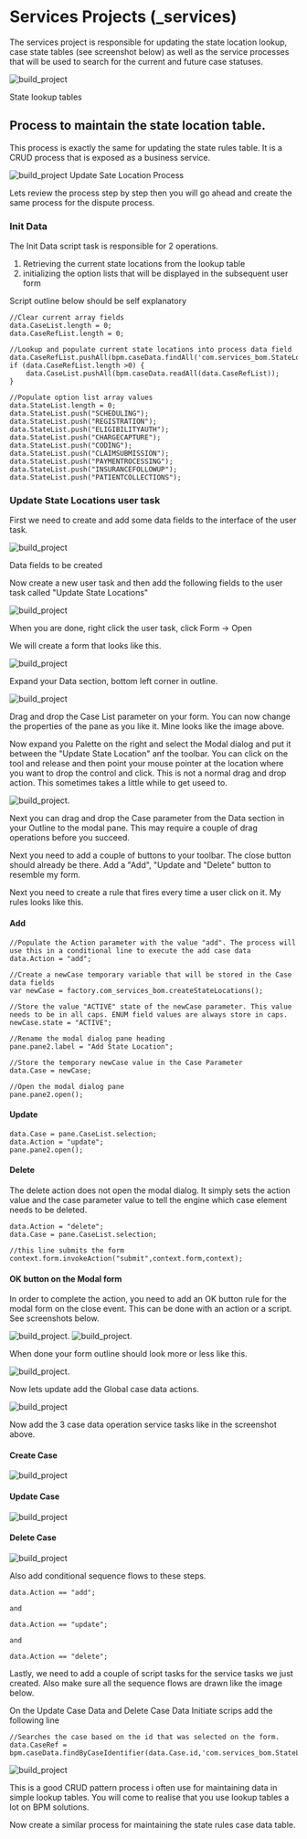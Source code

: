 # Services Projects (_services)

The services project is responsible for updating the state location lookup, case state tables (see screenshot below) as well as the service processes that will be used to search for the current and future case statuses.

 ![build_project](images/buildproject/6.png)
 
 State lookup tables

 ## Process to maintain the state location table. 
 This process is exactly the same for updating the state rules table. It is a CRUD process that is exposed as a business service.  

 ![build_project](images/buildproject/14.png)
 Update Sate Location Process

 Lets review the process step by step then you will go ahead and create the same process for the dispute process.

 ### Init Data
 The Init Data script task is responsible for 2 operations.
 1. Retrieving the current state locations from the lookup table 
 2. initializing the option lists that will be displayed in the subsequent user form

Script outline below should be self explanatory

    //Clear current array fields
    data.CaseList.length = 0;
    data.CaseRefList.length = 0;

    //Lookup and populate current state locations into process data field
    data.CaseRefList.pushAll(bpm.caseData.findAll('com.services_bom.StateLocations',0,20));
    if (data.CaseRefList.length >0) {
        data.CaseList.pushAll(bpm.caseData.readAll(data.CaseRefList));
    }

    //Populate option list array values
    data.StateList.length = 0;
    data.StateList.push("SCHEDULING");
    data.StateList.push("REGISTRATION");
    data.StateList.push("ELIGIBILITYAUTH");
    data.StateList.push("CHARGECAPTURE");
    data.StateList.push("CODING");
    data.StateList.push("CLAIMSUBMISSION");
    data.StateList.push("PAYMENTROCESSING");
    data.StateList.push("INSURANCEFOLLOWUP");
    data.StateList.push("PATIENTCOLLECTIONS");

### Update State Locations user task
First we need to create and add some data fields to the interface of the user task.

 ![build_project](images/buildproject/16.png)
 
 Data fields to be created

Now create a new user task and then add the following fields to the user task called "Update State Locations"

![build_project](images/buildproject/15.png)

When you are done, right click the user task, click Form -> Open

We will create a form that looks like this.

![build_project](images/buildproject/17.png)

Expand your Data section, bottom left corner in outline. 

![build_project](images/buildproject/18.png)

Drag and drop the Case List parameter on your form. You can now change the properties of the pane as you like it. Mine looks like the image above.

Now expand you Palette on the right and select the Modal dialog and put it between the "Update State Location" anf the toolbar. You can click on the tool and release and then point your mouse pointer at the location where you want to drop the control and click. This is not a normal drag and drop action. This sometimes takes a little while to get useed to.

![build_project](images/buildproject/19.png). 

Next you can drag and drop the Case parameter from the Data section in your Outline to the modal pane. This may require a couple of drag operations before you succeed.

Next you need to add a couple of buttons to your toolbar. The close button should already be there. Add a "Add", "Update and "Delete" button to resemble my form.

Next you need to create a rule that fires every time a user click on it. My rules looks like this.

#### Add

    //Populate the Action parameter with the value "add". The process will use this in a conditional line to execute the add case data
    data.Action = "add";

    //Create a newCase temporary variable that will be stored in the Case data fields
    var newCase = factory.com_services_bom.createStateLocations(); 

    //Store the value "ACTIVE" state of the newCase parameter. This value needs to be in all caps. ENUM field values are always store in caps. 
    newCase.state = "ACTIVE";

    //Rename the modal dialog pane heading
    pane.pane2.label = "Add State Location";

    //Store the temporary newCase value in the Case Parameter
    data.Case = newCase;

    //Open the modal dialog pane
    pane.pane2.open();

#### Update

    data.Case = pane.CaseList.selection;
    data.Action = "update";
    pane.pane2.open();  

#### Delete
The delete action does not open the modal dialog. It simply sets the action value and the case parameter value to tell the engine which case element needs to be deleted.

    data.Action = "delete";
    data.Case = pane.CaseList.selection;

    //this line submits the form
    context.form.invokeAction("submit",context.form,context);

#### OK button on the Modal form
In order to complete the action, you need to add an OK button rule for the modal form on the close event. This can be done with an action or a script. See screenshots below.

![build_project](images/buildproject/20.png). 
![build_project](images/buildproject/21.png). 

When done your form outline should look more or less like this.

![build_project](images/buildproject/22.png). 

Now lets update add the Global case data actions.

![build_project](images/buildproject/14.png)

Now add the 3 case data operation service tasks like in the screenshot above.

#### Create Case

 ![build_project](images/buildproject/23.png)

 #### Update Case

 ![build_project](images/buildproject/24.png)

 #### Delete Case

 ![build_project](images/buildproject/25.png)

 Also add conditional sequence flows to these steps. 

    data.Action == "add";
    
    and 

    data.Action == "update";

    and 

    data.Action == "delete";

Lastly, we need to add a couple of script tasks for the service tasks we just created. Also make sure all the sequence flows are drawn like the image below.

On the Update Case Data and Delete Case Data Initiate scrips add the following line

    //Searches the case based on the id that was selected on the form.
    data.CaseRef = bpm.caseData.findByCaseIdentifier(data.Case.id,'com.services_bom.StateLocations');

![build_project](images/buildproject/14.png)

This is a good CRUD pattern process i often use for maintaining data in simple lookup tables. You will come to realise that you use lookup tables a lot on BPM solutions.

Now create a similar process for maintaining the state rules case data table.